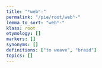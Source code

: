 ```yaml
---
title: "*webʰ-"
permalink: "/pie/root/webʰ-"
lemma_to_sort: "webʰ-"
klass: root
etymology: []
markers: []
synonyms: []
definitions: ["to weave", "braid"]
topics: []
---
```

